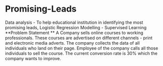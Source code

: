 # Promising-Leads
Data analysis - To help educational institution in identifying the most promising leads, Logistic Regression Modelling - Supervised Learning
**Problem Statement **
A Company sells online courses to working professionals. These courses are advertised on different channels - print and electronic media adverts. The company collects the data of all individuals who land on their page. Employee of the company calls all those individuals to sell the course. The current conversion rate is 30% which the company wants to improve.
